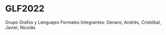 # GLF2022
Grupo Grafos y Lenguajes Formales 
Integrantes: Genaro, Andrés, Cristóbal, Javier, Nicolás
